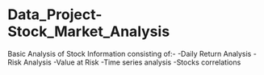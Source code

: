 # Data_Project-Stock_Market_Analysis

Basic Analysis of Stock Information consisting of:- 
-Daily Return Analysis
-Risk Analysis
-Value at Risk
-Time series analysis
-Stocks correlations
